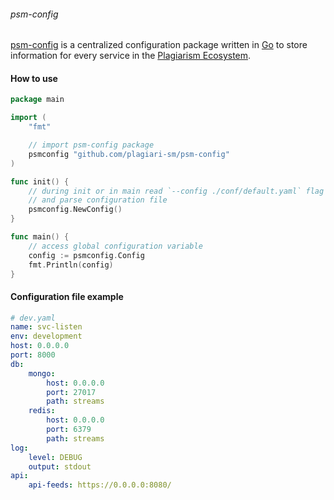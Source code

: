 ###### psm-config

[psm-config](https://github.com/plagiari-sm/psm-config) is a centralized configuration package written in [Go](https://golang.org/) to store information for every service in the [Plagiarism Ecosystem](https://github.com/plagiari-sm).

#### How to use
```go
package main

import (
	"fmt"

	// import psm-config package
	psmconfig "github.com/plagiari-sm/psm-config"
)

func init() {
	// during init or in main read `--config ./conf/default.yaml` flag
	// and parse configuration file
	psmconfig.NewConfig()
}

func main() {
	// access global configuration variable
	config := psmconfig.Config
	fmt.Println(config)
}
```
#### Configuration file example
```yaml
# dev.yaml
name: svc-listen
env: development
host: 0.0.0.0
port: 8000
db:
    mongo:
        host: 0.0.0.0
        port: 27017
        path: streams
    redis:
        host: 0.0.0.0
        port: 6379
        path: streams
log:
    level: DEBUG
    output: stdout
api:
    api-feeds: https://0.0.0.0:8080/
```
